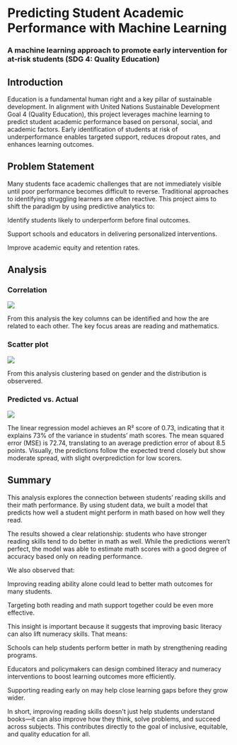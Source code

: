 #  Predicting Student Academic Performance with Machine Learning
 ### A machine learning approach to promote early intervention for at-risk students (SDG 4: Quality Education)

## Introduction
Education is a fundamental human right and a key pillar of sustainable development. In alignment with United Nations Sustainable Development Goal 4 (Quality Education), this project leverages machine learning to predict student academic performance based on personal, social, and academic factors. Early identification of students at risk of underperformance enables targeted support, reduces dropout rates, and enhances learning outcomes.

## Problem Statement
Many students face academic challenges that are not immediately visible until poor performance becomes difficult to reverse. Traditional approaches to identifying struggling learners are often reactive. This project aims to shift the paradigm by using predictive analytics to:

Identify students likely to underperform before final outcomes.

Support schools and educators in delivering personalized interventions.

Improve academic equity and retention rates.

## Analysis

### Correlation

<img src = "Students_Performace_ML\corrtable.png">

From this analysis the key columns can be identified and how the are related to each other. The key focus areas are reading and mathematics. 

### Scatter plot

<img src = "Students_Performace_ML\scatterplot.png">

From this analysis clustering based on gender and the distribution is observered. 

### Predicted vs. Actual

<img src = "Students_Performace_ML\predictedvsactual.png">

The linear regression model achieves an R² score of 0.73, indicating that it explains 73% of the variance in students’ math scores. The mean squared error (MSE) is 72.74, translating to an average prediction error of about 8.5 points. Visually, the predictions follow the expected trend closely but show moderate spread, with slight overprediction for low scorers.

## Summary

This analysis explores the connection between students’ reading skills and their math performance. By using student data, we built a model that predicts how well a student might perform in math based on how well they read.

The results showed a clear relationship: students who have stronger reading skills tend to do better in math as well. While the predictions weren’t perfect, the model was able to estimate math scores with a good degree of accuracy based only on reading performance.

We also observed that:

Improving reading ability alone could lead to better math outcomes for many students.

Targeting both reading and math support together could be even more effective.

This insight is important because it suggests that improving basic literacy can also lift numeracy skills. That means:

Schools can help students perform better in math by strengthening reading programs.

Educators and policymakers can design combined literacy and numeracy interventions to boost learning outcomes more efficiently.

Supporting reading early on may help close learning gaps before they grow wider.

In short, improving reading skills doesn't just help students understand books—it can also improve how they think, solve problems, and succeed across subjects. This contributes directly to the goal of inclusive, equitable, and quality education for all.